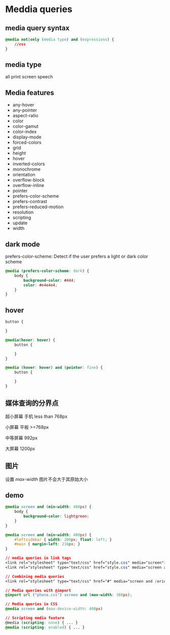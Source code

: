# Meddia queries

## media query syntax
```css
@media not|only (media type) and (expressions) {
	//css
}
```

## media type
all print screen speech

## Media features
* any-hover
* any-pointer
* aspect-ratio
* color
* color-gamut
* color-index
* display-mode
* forced-colors
* grid
* height
* hover
* inverted-colors
* monochrome
* orientation
* overflow-block
* overflow-inline
* pointer
* prefers-color-scheme
* prefers-contrast
* prefers-reduced-motion
* resolution
* scripting
* update
* width

## dark mode
prefers-color-scheme: Detect if the user prefers a light or dark color scheme

```css
@media (prefers-color-scheme: dark) {
    body {
        background-color: #444;
        color: #e4e4e4;
    }
}
```

## hover
```css
button {

}

@media(hover: hover) {
    button {

    }
}

@media (hover: hover) and (pointer: fine) {
    button {

    }
}
```

## 媒体查询的分界点

超小屏幕 手机 less than 768px

小屏幕 平板 >=768px

中等屏幕 992px

大屏幕 1200px

## 图片
设置 *max-width* 图片不会大于其原始大小

## demo
```css
@media screen and (min-width: 480px) {
	body {
		background-color: lightgreen;
	}
}

@media screen and (min-width: 480px) {
	#leftsidebar { width: 200px; float: left; }
	#main { margin-left: 216px; }
}

// media queries in link tags
<link rel="stylesheet" type="text/css" href="style.css" media="screen">
<link rel="stylesheet" type="text/css" href="style.css" media="screen and (orientation: portrait)">

// Combining media queries
<link rel="stylesheet" type="text/css" href="#" media="screen and (orientation: portrait) and (min-width: 800px)">

// Media queries with @import
@import url ("phone.css") screen and (max-width: 360px);

// Media queries in CSS
@media screen and (max-device-width: 400px)

// Scripting media feature
@media (scripting: none) { ... }
@media (scripting: enabled) { ... }
```
